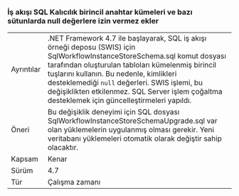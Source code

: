 ### <a name="workflow-sql-persistence-adds-primary-key-clusters-and-disallows-null-values-in-some-columns"></a>İş akışı SQL Kalıcılık birincil anahtar kümeleri ve bazı sütunlarda null değerlere izin vermez ekler

|   |   |
|---|---|
|Ayrıntılar|.NET Framework 4.7 ile başlayarak, SQL iş akışı örneği deposu (SWIS) için SqlWorkflowInstanceStoreSchema.sql komut dosyası tarafından oluşturulan tabloları kümelenmiş birincil tuşlarını kullanın. Bu nedenle, kimlikleri desteklemediği <code>null</code> değerleri. SWIS işlemi, bu değişiklikten etkilenmez. SQL Server işlem çoğaltma desteklemek için güncelleştirmeleri yapıldı.|
|Öneri|Bu değişiklik deneyimi için SQL dosyası SqlWorkflowInstanceStoreSchemaUpgrade.sql var olan yüklemelerin uygulanmış olması gerekir. Yeni veritabanı yüklemeleri otomatik olarak değiştir sahip olacaktır.|
|Kapsam|Kenar|
|Sürüm|4.7|
|Tür|Çalışma zamanı|

